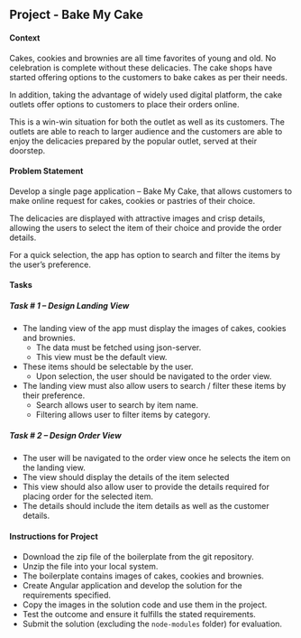 ## Project - Bake My Cake

#### Context

Cakes, cookies and brownies are all time favorites of young and old. No celebration is complete without these delicacies. The cake shops have started offering options to the customers to bake cakes as per their needs.

In addition, taking the advantage of widely used digital platform, the cake outlets offer options to customers to place their orders online. 

This is a win-win situation for both the outlet as well as its customers. The outlets are able to reach to larger audience and the customers are able to enjoy the delicacies prepared by the popular outlet, served at their doorstep.

#### Problem Statement

Develop a single page application – Bake My Cake, that allows customers to make online request for cakes, cookies or pastries of their choice.

The delicacies are displayed with attractive images and crisp details, allowing the users to select the item of their choice and provide the order details.

For a quick selection, the app has option to search and filter the items by the user’s preference.

#### Tasks

##### Task # 1 – Design Landing View

- The landing view of the app must display the images of cakes, cookies and brownies.
    - The data must be fetched using json-server.
    - This view must be the default view.
- These items should be selectable by the user.
    - Upon selection, the user should be navigated to the order view.
- The landing view must also allow users to search / filter these items by their preference.
    - Search allows user to search by item name.
    - Filtering allows user to filter items by category.

##### Task # 2 – Design Order View

- The user will be navigated to the order view once he selects the item on the landing view.
- The view should display the details of the item selected
- This view should also allow user to provide the details required for placing order for the selected item.
- The details should include the item details as well as the customer details.

#### Instructions for Project

- Download the zip file of the boilerplate from the git repository.​​​​​​
- Unzip the file into your local system.​​​​​​
- The boilerplate contains images of cakes, cookies and brownies.
- Create Angular application and develop the solution for the requirements specified.
- Copy the images in the solution code and use them in the project.
- ​Test the outcome and ensure it fulfills the stated requirements.​​
- Submit the solution (excluding the `node-modules` folder) for evaluation.​​​
